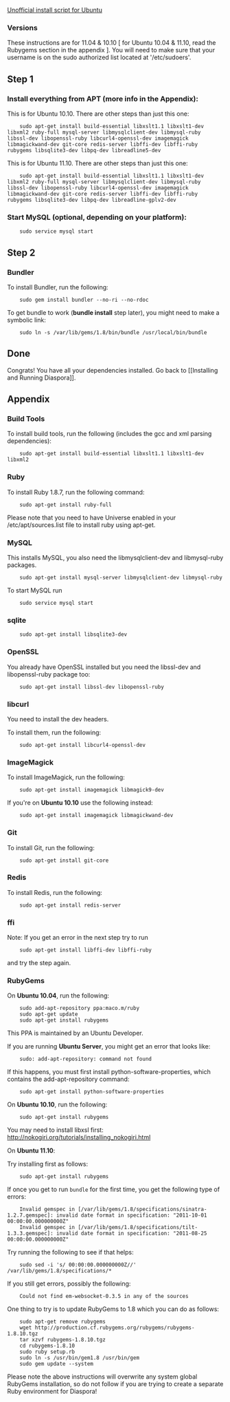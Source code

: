 [Unofficial install script for Ubuntu](http://github.com/maco/diaspora/commits/master/ubuntu-setup.bash)

### Versions
These instructions are for 11.04 & 10.10 [ for Ubuntu 10.04 & 11.10, read the Rubygems section in the appendix ].
You will need to make sure that your username is on the sudo authorized list located at '/etc/sudoers'.

## Step 1

### Install everything from APT (more info in the Appendix):

This is for Ubuntu 10.10. There are other steps than just this one:

        sudo apt-get install build-essential libxslt1.1 libxslt1-dev libxml2 ruby-full mysql-server libmysqlclient-dev libmysql-ruby libssl-dev libopenssl-ruby libcurl4-openssl-dev imagemagick libmagickwand-dev git-core redis-server libffi-dev libffi-ruby rubygems libsqlite3-dev libpq-dev libreadline5-dev

This is for Ubuntu 11.10. There are other steps than just this one:

        sudo apt-get install build-essential libxslt1.1 libxslt1-dev libxml2 ruby-full mysql-server libmysqlclient-dev libmysql-ruby libssl-dev libopenssl-ruby libcurl4-openssl-dev imagemagick libmagickwand-dev git-core redis-server libffi-dev libffi-ruby rubygems libsqlite3-dev libpq-dev libreadline-gplv2-dev

### Start MySQL (optional, depending on your platform):

        sudo service mysql start

## Step 2

### Bundler

To install Bundler, run the following:

        sudo gem install bundler --no-ri --no-rdoc 

To get bundle to work (**bundle install** step later), you might need to make a symbolic link:

        sudo ln -s /var/lib/gems/1.8/bin/bundle /usr/local/bin/bundle


## Done

Congrats! You have all your dependencies installed. Go back to [[Installing and Running Diaspora]].




## Appendix


### Build Tools

To install build tools, run the following (includes the gcc and xml parsing dependencies):

        sudo apt-get install build-essential libxslt1.1 libxslt1-dev libxml2

### Ruby

To install Ruby 1.8.7, run the following command:

        sudo apt-get install ruby-full

Please note that you need to have Universe enabled in your
/etc/apt/sources.list file to install ruby using apt-get.

### MySQL

This installs MySQL, you also need the libmysqlclient-dev and libmysql-ruby packages.

        sudo apt-get install mysql-server libmysqlclient-dev libmysql-ruby

To start MySQL run

        sudo service mysql start

### sqlite

        sudo apt-get install libsqlite3-dev

### OpenSSL

You already have OpenSSL installed but you need the libssl-dev and libopenssl-ruby package too:

        sudo apt-get install libssl-dev libopenssl-ruby

### libcurl

You need to install the dev headers.

To install them, run the following:

        sudo apt-get install libcurl4-openssl-dev

### ImageMagick

To install ImageMagick, run the following:

        sudo apt-get install imagemagick libmagick9-dev

If you're on **Ubuntu 10.10** use the following instead:

        sudo apt-get install imagemagick libmagickwand-dev

### Git

To install Git, run the following:

        sudo apt-get install git-core

### Redis

To install Redis, run the following:

        sudo apt-get install redis-server

### ffi

Note: If you get an error in the next step try to run

        sudo apt-get install libffi-dev libffi-ruby

and try the step again.


### RubyGems

On **Ubuntu 10.04**, run the following:

        sudo add-apt-repository ppa:maco.m/ruby
        sudo apt-get update
        sudo apt-get install rubygems

This PPA is maintained by an Ubuntu Developer.

If you are running **Ubuntu Server**, you might get an error that looks like:

        sudo: add-apt-repository: command not found

If this happens, you must first install python-software-properties, which contains the add-apt-repository command:

        sudo apt-get install python-software-properties

On **Ubuntu 10.10**, run the following:

        sudo apt-get install rubygems

You may need to install libxsl first: http://nokogiri.org/tutorials/installing_nokogiri.html

On **Ubuntu 11.10**:

Try installing first as follows:

        sudo apt-get install rubygems

If once you get to run `bundle` for the first time, you get the following type of errors:

        Invalid gemspec in [/var/lib/gems/1.8/specifications/sinatra-1.2.7.gemspec]: invalid date format in specification: "2011-10-01 00:00:00.000000000Z"
        Invalid gemspec in [/var/lib/gems/1.8/specifications/tilt-1.3.3.gemspec]: invalid date format in specification: "2011-08-25 00:00:00.000000000Z"

Try running the following to see if that helps:

        sudo sed -i 's/ 00:00:00.000000000Z//' /var/lib/gems/1.8/specifications/*

If you still get errors, possibly the following:

        Could not find em-websocket-0.3.5 in any of the sources

One thing to try is to update RubyGems to 1.8 which you can do as follows:

        sudo apt-get remove rubygems
        wget http://production.cf.rubygems.org/rubygems/rubygems-1.8.10.tgz
        tar xzvf rubygems-1.8.10.tgz
        cd rubygems-1.8.10
        sudo ruby setup.rb
        sudo ln -s /usr/bin/gem1.8 /usr/bin/gem
        sudo gem update --system

Please note the above instructions will overwrite any system global RubyGems installation, so do not follow if you are trying to create a separate Ruby environment for Diaspora!
